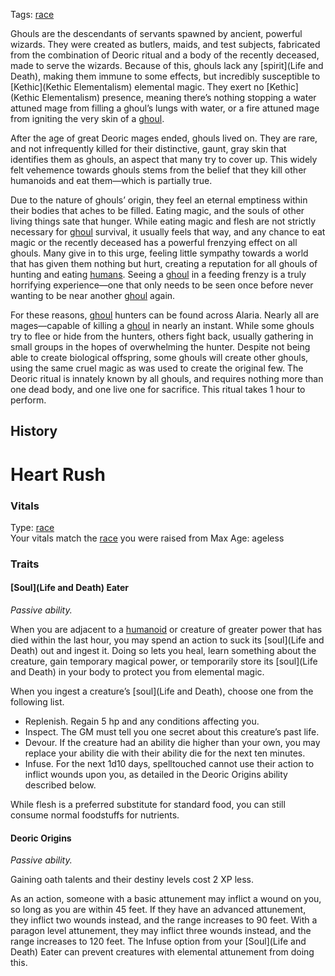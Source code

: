 Tags: [race](Races)

Ghouls are the descendants of servants spawned by ancient, powerful wizards. They were created as butlers, maids, and test subjects, fabricated from the combination of Deoric ritual and a body of the recently deceased, made to serve the wizards. Because of this, ghouls lack any [spirit](Life and Death), making them immune to some effects, but incredibly susceptible to [Kethic](Kethic Elementalism) elemental magic. They exert no [Kethic](Kethic Elementalism) presence, meaning there’s nothing stopping a water attuned mage from filling a ghoul’s lungs with water, or a fire attuned mage from igniting the very skin of a [ghoul](Ghouls). 

After the age of great Deoric mages ended, ghouls lived on. They are rare, and not infrequently killed for their distinctive, gaunt, gray skin that identifies them as ghouls, an aspect that many try to cover up. This widely felt vehemence towards ghouls stems from the belief that they kill other humanoids and eat them—which is partially true.

Due to the nature of ghouls’ origin, they feel an eternal emptiness within their bodies that aches to be filled. Eating magic, and the souls of other living things sate that hunger. While eating magic and flesh are not strictly necessary for [ghoul](Ghouls) survival, it usually feels that way, and any chance to eat magic or the recently deceased has a powerful frenzying effect on all ghouls. Many give in to this urge, feeling little sympathy towards a world that has given them nothing but hurt, creating a reputation for  all ghouls of hunting and eating [humans](Humans). Seeing a [ghoul](Ghouls) in a feeding frenzy is a truly horrifying experience—one that only needs to be seen once before never wanting to be near another [ghoul](Ghouls) again.

For these reasons, [ghoul](Ghouls) hunters can be found across Alaria. Nearly all are mages—capable of killing a [ghoul](Ghouls) in nearly an instant. While some ghouls try to flee or hide from the hunters, others fight back, usually gathering in small groups in the hopes of overwhelming the hunter. 
Despite not being able to create biological offspring, some ghouls will create other ghouls, using the same cruel magic as was used to create the original few. The Deoric ritual is innately known by all ghouls, and requires nothing more than one dead body, and one live one for sacrifice. This ritual takes 1 hour to perform.

## History

# Heart Rush

### Vitals
Type: [race](Races)  
Your vitals match the [race](Races) you were raised from
Max Age: ageless  

### Traits

#### [Soul](Life and Death) Eater
*Passive ability.*

When you are adjacent to a [humanoid](Humans) or creature of greater power that has died within the last hour, you may spend an action to suck its [soul](Life and Death) out and ingest it. Doing so lets you heal, learn something about the creature, gain temporary magical power, or temporarily store its [soul](Life and Death) in your body to protect you from elemental magic.

When you ingest a creature’s [soul](Life and Death), choose one from the following list.

- Replenish. Regain 5 hp and any conditions affecting you.
- Inspect. The GM must tell you one secret about this creature’s past life.
- Devour. If the creature had an ability die higher than your own, you may replace your ability die with their ability die for the next ten minutes.
- Infuse. For the next 1d10 days, spelltouched cannot use their action to inflict wounds upon you, as detailed in the Deoric Origins ability described below.

While flesh is a preferred substitute for standard food, you can still consume normal foodstuffs for nutrients.

#### Deoric Origins
*Passive ability.*

Gaining oath talents and their destiny levels cost 2 XP less.

As an action, someone with a basic attunement may inflict a wound on you, so long as you are within 45 feet. If they have an advanced attunement, they inflict two wounds instead, and the range increases to 90 feet. With a paragon level attunement, they may inflict three wounds instead, and the range increases to 120 feet. The Infuse option from your [Soul](Life and Death) Eater can prevent creatures with elemental attunement from doing this.
